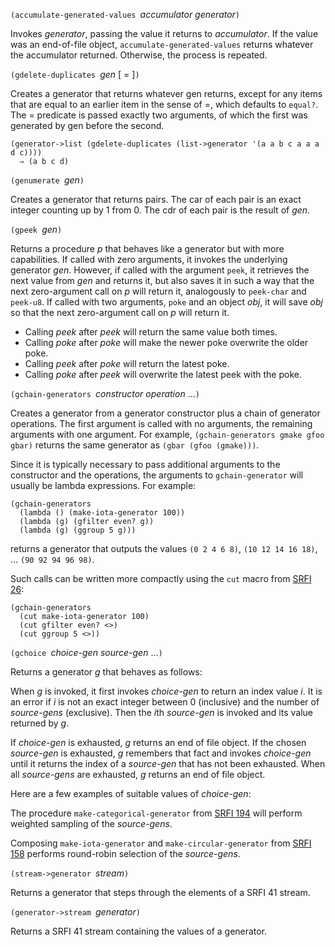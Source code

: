 `(accumulate-generated-values `*accumulator generator*`)`

Invokes *generator*, passing the value
it returns to *accumulator*.  If the value was an end-of-file
object, `accumulate-generated-values` returns whatever the
accumulator returned.  Otherwise, the process is repeated.

`(gdelete-duplicates `*gen* [ = ]`)`

Creates a generator that returns whatever gen returns, except for any items
that are equal to an earlier item in the sense of =, which defaults to `equal?`.
The = predicate is passed exactly two arguments,
of which the first was generated by gen before the second.

```
(generator->list (gdelete-duplicates (list->generator '(a a b c a a a d c))))
  ⇒ (a b c d)
```

`(genumerate `*gen*`)`

Creates a generator that returns pairs.
The car of each pair is an exact integer counting up by 1 from 0.
The cdr of each pair is the result of *gen*.

`(gpeek `*gen*`)`

Returns a procedure *p* that behaves like a generator but with more capabilities.
If called with zero arguments, it invokes the underlying generator *gen*.
However, if called with the argument `peek`, it retrieves the next value
from *gen* and returns it, but also saves it in such a way that the
next zero-argument call on *p* will return it,
analogously to `peek-char` and `peek-u8`.
If called with two arguments, `poke` and an object *obj*,
it will save *obj* so that the next zero-argument call on *p* will return it.

 * Calling *peek* after *peek* will return the same value both times.
 * Calling *poke* after *poke* will make the newer poke overwrite the older poke.
 * Calling *peek* after *poke* will return the latest poke.
 * Calling *poke* after *peek* will overwrite the latest peek with the poke.

`(gchain-generators `*constructor* *operation* ...`)`

Creates a generator from a generator constructor plus
a chain of generator operations.  The first argument is
called with no arguments, the remaining arguments with
one argument.
For example, `(gchain-generators gmake gfoo gbar)` returns the same
generator as `(gbar (gfoo (gmake)))`.

Since it is typically necessary to pass additional arguments to the
constructor and the operations, the arguments to `gchain-generator`
will usually be lambda expressions.  For example:

```
(gchain-generators
  (lambda () (make-iota-generator 100))
  (lambda (g) (gfilter even? g))
  (lambda (g) (ggroup 5 g)))
```

returns a generator that outputs the values
`(0 2 4 6 8)`, `(10 12 14 16 18)`, ... `(90 92 94 96 98)`.

Such calls can be written more compactly using the `cut` macro from
[SRFI 26](https://srfi.schemers.org/srfi-26/srfi-26.html):

```
(gchain-generators
  (cut make-iota-generator 100)
  (cut gfilter even? <>)
  (cut ggroup 5 <>))
```
`(gchoice `*choice-gen source-gen* ...`)`

Returns a generator *g* that behaves as follows:

When *g* is invoked, it first invokes *choice-gen* to return an index value *i*.
It is an error if *i* is not an exact integer between 0 (inclusive)
and the number of *source-gens* (exclusive).
Then the *i*th *source-gen* is invoked and its value returned by *g*.

If *choice-gen* is exhausted, *g* returns an end of file object.
If the chosen *source-gen* is exhausted, *g* remembers that fact
and invokes *choice-gen* until it returns the index of a *source-gen*
that has not been exhausted.  When all *source-gens* are exhausted,
*g* returns an end of file object.

Here are a few examples of suitable values of *choice-gen*:

The procedure `make-categorical-generator`
from [SRFI 194](http:/srfi.schemers.org/srfi-194/srfi-194.html)
will perform weighted sampling of the *source-gens*.

Composing `make-iota-generator` and `make-circular-generator`
from [SRFI 158](http://srfi.schemers.org/srfi-158/srfi-158.html)
performs round-robin selection of the *source-gens*.

`(stream->generator `*stream*`)`

Returns a generator that steps through the elements of a SRFI 41 stream.

`(generator->stream `*generator*`)`

Returns a SRFI 41 stream containing the values of a generator.

